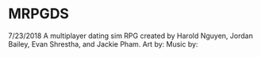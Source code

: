 # MRPGDS
7/23/2018
A multiplayer dating sim RPG created by Harold Nguyen, Jordan Bailey, Evan Shrestha, and Jackie Pham.
Art by:
Music by:
